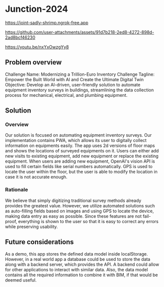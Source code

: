 # Junction-2024
https://joint-sadly-shrimp.ngrok-free.app

https://github.com/user-attachments/assets/91d7b218-2ed8-4272-898d-2ad8bcf46230

https://youtu.be/nxYxOwzgYy8

## Problem overview
Challenge Name: Modernizing a Trillion-Euro Inventory
Challenge Tagline: Empower the Built World with AI and Create the Ultimate Digital Twin
Objective: Develop an AI-driven, user-friendly solution to automate equipment inventory surveys in buildings, streamlining the data collection process for mechanical, electrical, and plumbing equipment.
## Solution
### Overview
Our solution is focused on automating equipment inventory surveys. Our implementation contains PWA, which allows its user to digitally collect information on equipments easily. The app uses 2d versions of floor maps and shows the locations of surveyed equipments on it. Users can either add new visits to existing equipment, add new equipment or replace the existing equipment. When users are adding new equipment, OpenAI's vision API is used to fill certain fields like serial numbers automatically. GPS is used to locate the user within the floor, but the user is able to modify the location in case it is not accurate enough.

### Rationale
We believe that simply digitizing traditional survey methods already provides the greatest value. However, we utilize automated solutions such as auto-filling fields based on images and using GPS to locate the device, making data entry as easy as possible. Since these features are not fail-proof, everything is shown to the user so that it is easy to correct any errors while preserving usability.

## Future considerations
As a demo, this app stores the defined data model inside localStorage. However, in a real world app a database could be used to store the data along with a backend server, which provides the API. A backend could allow for other applications to interact with similar data. Also, the data model contains all the required information to combine it with BIM, if that would be deemed useful.
